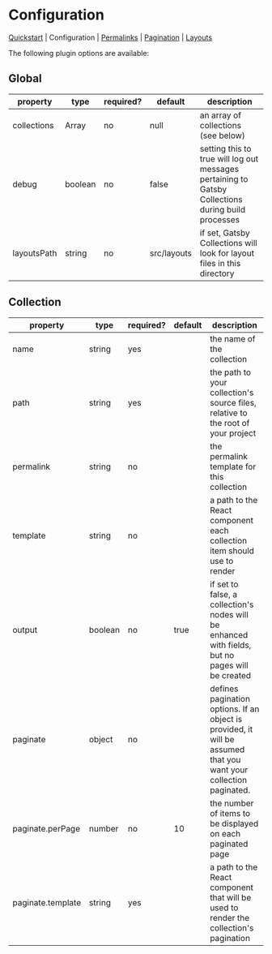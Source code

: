 # Configuration

[Quickstart](./quickstart) | Configuration | [Permalinks](./permalinks.md) | [Pagination](./pagination.md) | [Layouts](./layouts.md)

The following plugin options are available:

## Global

| property    | type    | required? | default     | description                                                                                        |
| ----------- | ------- | --------- | ----------- | -------------------------------------------------------------------------------------------------- |
| collections | Array   | no        | null        | an array of collections (see below)                                                                |
| debug       | boolean | no        | false       | setting this to true will log out messages pertaining to Gatsby Collections during build processes |
| layoutsPath | string  | no        | src/layouts | if set, Gatsby Collections will look for layout files in this directory                            |

## Collection

| property          | type    | required? | default | description                                                                                                       |
| ----------------- | ------- | --------- | ------- | ----------------------------------------------------------------------------------------------------------------- |
| name              | string  | yes       |         | the name of the collection                                                                                        |
| path              | string  | yes       |         | the path to your collection's source files, relative to the root of your project                                  |
| permalink         | string  | no        |         | the permalink template for this collection                                                                        |
| template          | string  | no        |         | a path to the React component each collection item should use to render                                           |
| output            | boolean | no        | true    | if set to false, a collection's nodes will be enhanced with fields, but no pages will be created                  |
| paginate          | object  | no        |         | defines pagination options. If an object is provided, it will be assumed that you want your collection paginated. |
| paginate.perPage  | number  | no        | 10      | the number of items to be displayed on each paginated page                                                        |
| paginate.template | string  | yes       |         | a path to the React component that will be used to render the collection's pagination                             |
